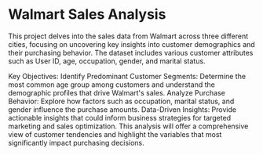 # Walmart Sales Analysis
This project delves into the sales data from Walmart across three different cities, focusing on uncovering key insights into customer demographics and their purchasing behavior. The dataset includes various customer attributes such as User ID, age, occupation, gender, and marital status.

Key Objectives:
Identify Predominant Customer Segments: Determine the most common age group among customers and understand the demographic profiles that drive Walmart's sales.
Analyze Purchase Behavior: Explore how factors such as occupation, marital status, and gender influence the purchase amounts.
Data-Driven Insights: Provide actionable insights that could inform business strategies for targeted marketing and sales optimization.
This analysis will offer a comprehensive view of customer tendencies and highlight the variables that most significantly impact purchasing decisions.
